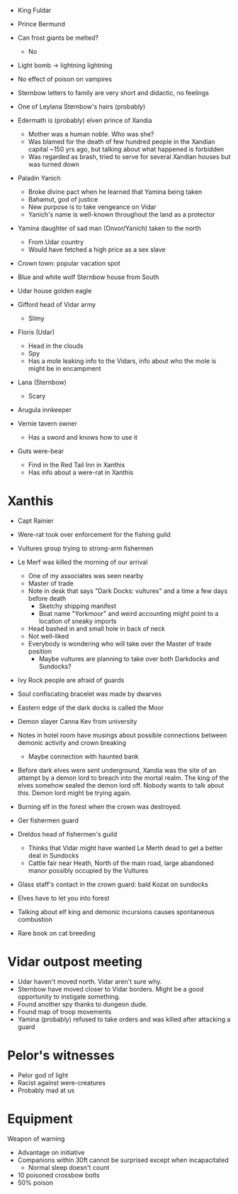 - King Fuldar
- Prince Bermund
- Can frost giants be melted?
    - No
- Light bomb -> lightning lightning

- No effect of poison on vampires

- Sternbow letters to family are very short and didactic, no feelings
- One of Leylana Sternbow's hairs (probably)

- Edermath is (probably) elven prince of Xandia
    - Mother was a human noble. Who was she?
    - Was blamed for the death of few hundred people in the Xandian capital
      ~150 yrs ago, but talking about what happened is forbidden
    - Was regarded as brash, tried to serve for several Xandian houses but was
      turned down

- Paladin Yanich
    - Broke divine pact when he learned that Yamina being taken
    - Bahamut, god of justice
    - New purpose is to take vengeance on Vidar
    - Yanich's name is well-known throughout the land as a protector
- Yamina daughter of sad man (Onvor/Yanich) taken to the north
    - From Udar country
    - Would have fetched a high price as a sex slave

- Crown town: popular vacation spot
- Blue and white wolf Sternbow house from South
- Udar house golden eagle
- Gifford head of Vidar army
    - Slimy
- Floris (Udar)
    - Head in the clouds
    - Spy
    - Has a mole leaking info to the Vidars, info about who the mole is
      might be in encampment
- Lana (Sternbow)
    - Scary
- Arugula innkeeper
- Vernie tavern owner
    - Has a sword and knows how to use it
- Guts were-bear
    - Find in the Red Tail Inn in Xanthis
    - Has info about a were-rat in Xanthis

# Xanthis

- Capt Rainier
- Were-rat took over enforcement for the fishing guild
- Vultures group trying to strong-arm fishermen
- Le Merf was killed the morning of our arrival
    - One of my associates was seen nearby
    - Master of trade
    - Note in desk that says "Dark Docks: vultures" and a time a few days
      before death
        - Sketchy shipping manifest
        - Boat name "Yorkmoor" and weird accounting might point to a location of
          sneaky imports
    - Head bashed in and small hole in back of neck
    - Not well-liked
    - Everybody is wondering who will take over the Master of trade position
        - Maybe vultures are planning to take over both Darkdocks and Sundocks?
- Ivy Rock people are afraid of guards
- Soul confiscating bracelet was made by dwarves
- Eastern edge of the dark docks is called the Moor

- Demon slayer Canna Kev from university
- Notes in hotel room have musings about possible connections between demonic
  activity and crown breaking
    - Maybe connection with haunted bank

- Before dark elves were sent underground, Xandia was the site of an attempt by
  a demon lord to breach into the mortal realm. The king of the elves somehow
  sealed the demon lord off. Nobody wants to talk about this. Demon lord might
  be trying again.
- Burning elf in the forest when the crown was destroyed.

- Ger fishermen guard
- Dreldos head of fishermen's guild
    - Thinks that Vidar might have wanted Le Merth dead to get a better deal in
      Sundocks
    - Cattle fair near Heath, North of the main road, large abandoned manor
      possibly occupied by the Vultures

- Glass staff's contact in the crown guard: bald Kozat on sundocks
- Elves have to let you into forest
- Talking about elf king and demonic incursions causes spontaneous combustion

- Rare book on cat breeding

# Vidar outpost meeting

- Udar haven't moved north. Vidar aren't sure why.
- Sternbow have moved closer to Vidar borders. Might be a good opportunity to
  instigate something.
- Found another spy thanks to dungeon dude.
- Found map of troop movements
- Yamina (probably) refused to take orders and was killed after attacking a guard

# Pelor's witnesses
- Pelor god of light
- Racist against were-creatures
- Probably mad at us

# Equipment
Weapon of warning
- Advantage on initiative
- Companions within 30ft cannot be surprised except when incapacitated
    - Normal sleep doesn't count
- 10 poisoned crossbow bolts
- 50% poison


